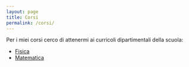 ```yaml
---
layout: page
title: Corsi
permalink: /corsi/
---
```


Per i miei corsi cerco di attenermi ai curricoli dipartimentali della
scuola:

 * [Fisica](http://win.liceomarinelli.org/pof/curricoli_13_14/fisica.pdf)
 * [Matematica](http://win.liceomarinelli.org/pof/curricoli_13_14/matematica.pdf)



